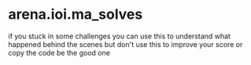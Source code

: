 # arena.ioi.ma_solves
if you stuck in some challenges you can use this to understand what happened behind the scenes but don't use this to improve your score or copy the code be the good one
